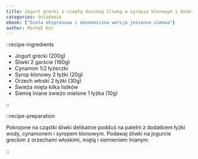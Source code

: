 ```yaml
---
title: Jogurt grecki z ciepłą duszoną śliwką w syropie klonowym i dodatkami
categories: śniadanie
ebook: ["Dieta ekspresowa i ekonomiczna wersja jesienno zimowa"]
author: Michał Kot
---
```


::recipe-ingredients

- Jogurt grecki (200g)
- Śliwki 2 garście (160g)
- Cynamon 1/2 łyżeczki
- Syrop klonowy 2 łyżki (20g)
- Orzech włoski 2 łyżki (30g)
- Świeża mięta kilka listków
- Siemię lniane świeżo mielone 1 łyżka (10g)

::

::recipe-preparation

Pokrojone na cząstki śliwki delikatnie podduś na patelni z dodatkiem łyżki wody, cynamonem i syropem klonowym. Podawaj śliwki na jogurcie greckim z orzechami włoskimi, miętą i siemieniem lnianym.

::